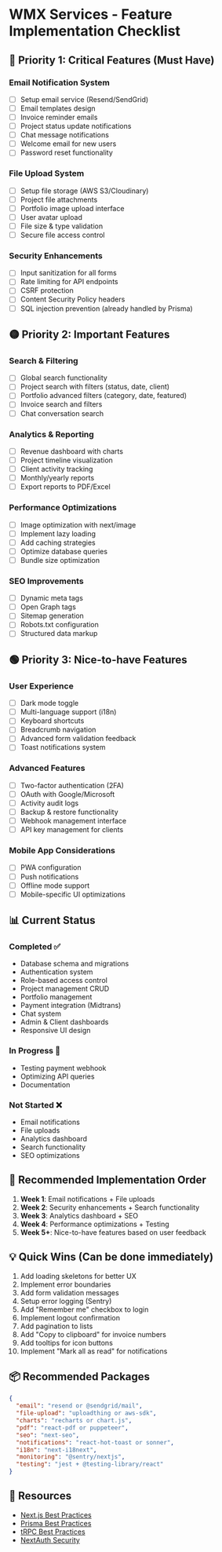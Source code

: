 # WMX Services - Feature Implementation Checklist

## 🔴 Priority 1: Critical Features (Must Have)

### Email Notification System
- [ ] Setup email service (Resend/SendGrid)
- [ ] Email templates design
- [ ] Invoice reminder emails
- [ ] Project status update notifications
- [ ] Chat message notifications
- [ ] Welcome email for new users
- [ ] Password reset functionality

### File Upload System
- [ ] Setup file storage (AWS S3/Cloudinary)
- [ ] Project file attachments
- [ ] Portfolio image upload interface
- [ ] User avatar upload
- [ ] File size & type validation
- [ ] Secure file access control

### Security Enhancements
- [ ] Input sanitization for all forms
- [ ] Rate limiting for API endpoints
- [ ] CSRF protection
- [ ] Content Security Policy headers
- [ ] SQL injection prevention (already handled by Prisma)

## 🟡 Priority 2: Important Features

### Search & Filtering
- [ ] Global search functionality
- [ ] Project search with filters (status, date, client)
- [ ] Portfolio advanced filters (category, date, featured)
- [ ] Invoice search and filters
- [ ] Chat conversation search

### Analytics & Reporting
- [ ] Revenue dashboard with charts
- [ ] Project timeline visualization
- [ ] Client activity tracking
- [ ] Monthly/yearly reports
- [ ] Export reports to PDF/Excel

### Performance Optimizations
- [ ] Image optimization with next/image
- [ ] Implement lazy loading
- [ ] Add caching strategies
- [ ] Optimize database queries
- [ ] Bundle size optimization

### SEO Improvements
- [ ] Dynamic meta tags
- [ ] Open Graph tags
- [ ] Sitemap generation
- [ ] Robots.txt configuration
- [ ] Structured data markup

## 🟢 Priority 3: Nice-to-have Features

### User Experience
- [ ] Dark mode toggle
- [ ] Multi-language support (i18n)
- [ ] Keyboard shortcuts
- [ ] Breadcrumb navigation
- [ ] Advanced form validation feedback
- [ ] Toast notifications system

### Advanced Features
- [ ] Two-factor authentication (2FA)
- [ ] OAuth with Google/Microsoft
- [ ] Activity audit logs
- [ ] Backup & restore functionality
- [ ] Webhook management interface
- [ ] API key management for clients

### Mobile App Considerations
- [ ] PWA configuration
- [ ] Push notifications
- [ ] Offline mode support
- [ ] Mobile-specific UI optimizations

## 📊 Current Status

### Completed ✅
- Database schema and migrations
- Authentication system
- Role-based access control
- Project management CRUD
- Portfolio management
- Payment integration (Midtrans)
- Chat system
- Admin & Client dashboards
- Responsive UI design

### In Progress 🔄
- Testing payment webhook
- Optimizing API queries
- Documentation

### Not Started ❌
- Email notifications
- File uploads
- Analytics dashboard
- Search functionality
- SEO optimizations

## 🚀 Recommended Implementation Order

1. **Week 1**: Email notifications + File uploads
2. **Week 2**: Security enhancements + Search functionality
3. **Week 3**: Analytics dashboard + SEO
4. **Week 4**: Performance optimizations + Testing
5. **Week 5+**: Nice-to-have features based on user feedback

## 💡 Quick Wins (Can be done immediately)

1. Add loading skeletons for better UX
2. Implement error boundaries
3. Add form validation messages
4. Setup error logging (Sentry)
5. Add "Remember me" checkbox to login
6. Implement logout confirmation
7. Add pagination to lists
8. Add "Copy to clipboard" for invoice numbers
9. Add tooltips for icon buttons
10. Implement "Mark all as read" for notifications

## 📦 Recommended Packages

```json
{
  "email": "resend or @sendgrid/mail",
  "file-upload": "uploadthing or aws-sdk",
  "charts": "recharts or chart.js",
  "pdf": "react-pdf or puppeteer",
  "seo": "next-seo",
  "notifications": "react-hot-toast or sonner",
  "i18n": "next-i18next",
  "monitoring": "@sentry/nextjs",
  "testing": "jest + @testing-library/react"
}
```

## 🔗 Resources

- [Next.js Best Practices](https://nextjs.org/docs/pages/building-your-application/deploying/production-checklist)
- [Prisma Best Practices](https://www.prisma.io/docs/guides/performance-and-optimization)
- [tRPC Best Practices](https://trpc.io/docs/v10/bestpractices)
- [NextAuth Security](https://next-auth.js.org/configuration/options#security)
